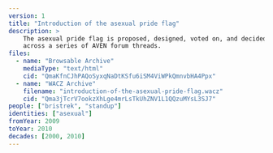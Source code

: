```yaml
---
version: 1
title: "Introduction of the asexual pride flag"
description: >
    The asexual pride flag is proposed, designed, voted on, and decided on
    across a series of AVEN forum threads.
files:
  - name: "Browsable Archive"
    mediaType: "text/html"
    cid: "QmaKfnCJhPAQoSyxqNaDtKSfu6iSM4ViWPkQmnvbHA4Ppx"
  - name: "WACZ Archive"
    filename: "introduction-of-the-asexual-pride-flag.wacz"
    cid: "Qma3jTcrV7ookzXhLge4mrLsTkUhZNV1L1QQzuMYsL3SJ7"
people: ["bristrek", "standup"]
identities: ["asexual"]
fromYear: 2009
toYear: 2010
decades: [2000, 2010]
---
```

